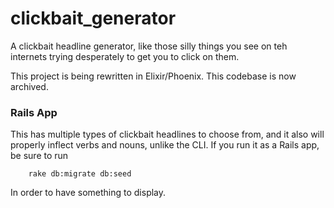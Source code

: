 clickbait_generator
===================
A clickbait headline generator, like those silly things you see on teh internets trying desperately to get you to click on them.

This project is being rewritten in Elixir/Phoenix.  This codebase is now archived.

### Rails App

This has multiple types of clickbait headlines to choose from, and it also will properly inflect verbs and nouns, unlike the CLI.
If you run it as a Rails app, be sure to run

        rake db:migrate db:seed
        
In order to have something to display.
